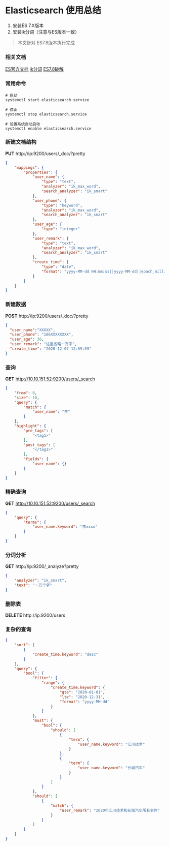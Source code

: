 # Elasticsearch 使用总结

1. 安装ES 7.X版本
2. 安装ik分词（注意与ES版本一致）
> 本文针对 ES7.8版本执行完成

### 相关文档
[ES官方文档](https://www.elastic.co/guide/en/elasticsearch/reference/current/index.html)
[ik分词](https://github.com/medcl/elasticsearch-analysis-ik)
[ES7.8破解](https://www.cco.xyz/archives/811)

### 常用命令
```
# 启动
systemctl start elasticsearch.service

# 停止
systemctl stop elasticsearch.service

# 设置系统自动启动
systemctl enable elasticsearch.service
```

### 新建文档结构
**PUT** http://ip:9200/users/_doc/?pretty
```json
{
    "mappings": {
        "properties": {
            "user_name": {
                "type": "text",
                "analyzer": "ik_max_word",
                "search_analyzer": "ik_smart"
            },
            "user_phone": {
                "type": "keyword",
                "analyzer": "ik_max_word",
                "search_analyzer": "ik_smart"
            },
            "user_age": {
                "type": "integer"
            },
            "user_remark": {
                "type": "text",
                "analyzer": "ik_max_word",
                "search_analyzer": "ik_smart"
            },
            "create_time": {
                "type": "date",
                "format": "yyyy-MM-dd HH:mm:ss||yyyy-MM-dd||epoch_millis"
            }
        }
    }
}
```

### 新建数据
**POST** http://ip:9200/users/_doc/?pretty
```json
{
  "user_name":"XXXXX",
  "user_phone": "186XXXXXXXX",
  "user_age": 30,
  "user_remark": "这里省略一万字",
  "create_time": "2020-12-07 12:59:59"
}
```

### 查询
**GET** http://10.10.151.52:9200/users/_search
```json
{
    "from": 0,
    "size": 10,
    "query": {
        "match": {
            "user_name": "李"
        }
    },
    "highlight": {
        "pre_tags": [
            "<tag1>"
        ],
        "post_tags": [
            "</tag1>"
        ],
        "fields": {
            "user_name": {}
        }
    }
}
```

### 精确查询
**GET** http://10.10.151.52:9200/users/_search
```json
{
    "query": {
        "terms": {
            "user_name.keyword": "李xxxx"
        }
    }
}
```

### 分词分析
**GET** http://ip:9200/_analyze?pretty
```json
{
    "analyzer": "ik_smart",
    "text": "一万个字"
}
```

### 删除表
**DELETE** http://ip:9200/users

### 复杂的查询
```json
{
    "sort": [
        {
            "create_time.keyword": "desc"
        }
    ],
    "query": {
        "bool": {
            "filter": {
                "range": {
                    "create_time.keyword": {
                        "gte": "2020-01-01",
                        "lte": "2020-12-31",
                        "format": "yyyy-MM-dd"
                    }
                }
            },
            "must": {
                "bool": {
                    "should": [
                        {
                            "term": {
                                "user_name.keyword": "汇川技术"
                            }
                        },
                        {
                            "term": {
                                "user_name.keyword": "长城汽车"
                            }
                        }
                    ]
                }
            },
            "should": [
                {
                    "match": {
                        "user_remark": "2020年汇川技术和长城汽车所有事件"
                    }
                }
            ]
        }
    }
}
```